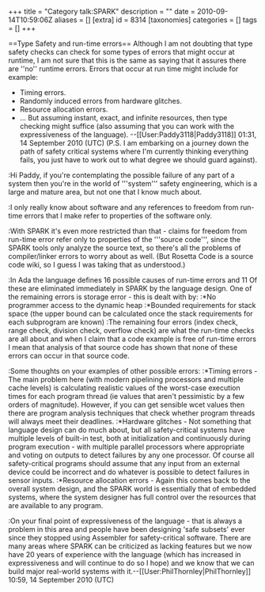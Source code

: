+++
title = "Category talk:SPARK"
description = ""
date = 2010-09-14T10:59:06Z
aliases = []
[extra]
id = 8314
[taxonomies]
categories = []
tags = []
+++

==Type Safety and run-time errors==
Although I am not doubting that type safety checks can check for some types of errors that might occur at runtime, I am not sure that this is the same as saying that it assures there are ''no'' runtime errors. Errors that occur at run time might include for example:
* Timing errors.
* Randomly induced errors from hardware glitches.
* Resource allocation errors.
* ...
But assuming instant, exact, and infinite resources, then type checking might suffice (also assuming that you can work with the expressiveness of the language). --[[User:Paddy3118|Paddy3118]] 01:31, 14 September 2010 (UTC) 
(P.S. I am embarking on a journey down the path of safety critical systems where I'm currently thinking everything fails, you just have to work out to what degree we should guard against).

:Hi Paddy, if you're contemplating the possible failure of any part of a system then you're in the world of '''system''' safety engineering, which is a large and mature area, but not one that I know much about.

:I only really know about software and any references to freedom from run-time errors that I make refer to properties of the software only.

:With SPARK it's even more restricted than that - claims for freedom from run-time error refer only to properties of the '''source code''', since the SPARK tools only analyze the source text, so there's all the problems of compiler/linker errors to worry about as well. (But Rosetta Code is a source code wiki, so I guess I was taking that as understood.)

:In Ada the language defines 16 possible causes of run-time errors and 11 Of these are eliminated immediately in SPARK by the language design. One of the remaining errors is storage error - this is dealt with by:
:*No programmer access to the dynamic heap
:*Bounded requirements for stack space (the upper bound can be calculated once the stack requirements for each subprogram are known)
:The remaining four errors (index check, range check, division check, overflow check) are what the run-time checks are all about and when I claim that a code example is free of run-time errors I mean that analysis of that source code has shown that none of these errors can occur in that source code.

:Some thoughts on your examples of other possible errors:
:*Timing errors - The main problem here (with modern pipelining processors and multiple cache levels) is calculating realistic values of the worst-case execution times for each program thread (ie values that aren't pessimistic by a few orders of magnitude). However, if you can get sensible wcet values then there are program analysis techniques that check whether program threads will always meet their deadlines.
:*Hardware glitches - Not something that language design can do much about, but all safety-critical systems have multiple levels of built-in test, both at initialization and continuously during program execution - with multiple parallel processors where appropriate and voting on outputs to detect failures by any one processor.  Of course all safety-critical programs should assume that any input from an external device could be incorrect and do whatever is possible to detect failures in sensor inputs.
:*Resource allocation errors - Again this comes back to the overall system design, and the SPARK world is essentially that of embedded systems, where the system designer has full control over the resources that are available to any program.

:On your final point of expressiveness of the language - that is always a problem in this area and people have been designing 'safe subsets' ever since they stopped using Assembler for safety-critical software. There are many areas where SPARK can be criticized as lacking features but we now have 20 years of experience with the language (which has increased in expressiveness and will continue to do so I hope) and we know that we can build major real-world systems with it.--[[User:PhilThornley|PhilThornley]] 10:59, 14 September 2010 (UTC)
